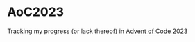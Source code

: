 # AoC2023
Tracking my progress (or lack thereof) in [Advent of Code 2023](https://adventofcode.com/2023) 
